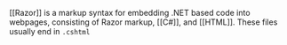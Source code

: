 [[Razor]] is a markup syntax for embedding .NET based code into webpages, consisting of Razor markup, [[C#]], and [[HTML]]. These files usually end in `.cshtml`